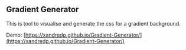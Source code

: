 ## Gradient Generator

This is tool to visualise and generate the css for a gradient background.

Demo: [https://xandredp.github.io/Gradient-Generator/](https://xandredp.github.io/Gradient-Generator/)